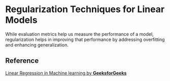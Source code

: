 # Regularization Techniques for Linear Models

While evaluation metrics help us measure the performance of a model, regularization helps in improving that performance by addressing overfitting and enhancing generalization.

## Reference

[Linear Regression in Machine learning by **GeeksforGeeks**](https://www.geeksforgeeks.org/ml-linear-regression/)